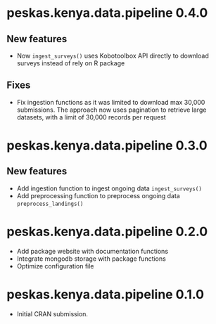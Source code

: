 # peskas.kenya.data.pipeline 0.4.0

## New features

- Now `ingest_surveys()` uses Kobotoolbox API directly to download surveys instead of rely on R package

## Fixes

- Fix ingestion functions as it was limited to download max 30,000 submissions. The approach now uses pagination to retrieve large datasets, with a limit of 30,000 records per request

# peskas.kenya.data.pipeline 0.3.0

## New features

- Add ingestion function to ingest ongoing data `ingest_surveys()`
- Add preprocessing function to preprocess ongoing data `preprocess_landings()`

# peskas.kenya.data.pipeline 0.2.0

- Add package website with documentation functions
- Integrate mongodb storage with package functions
- Optimize configuration file 

# peskas.kenya.data.pipeline 0.1.0

* Initial CRAN submission.
